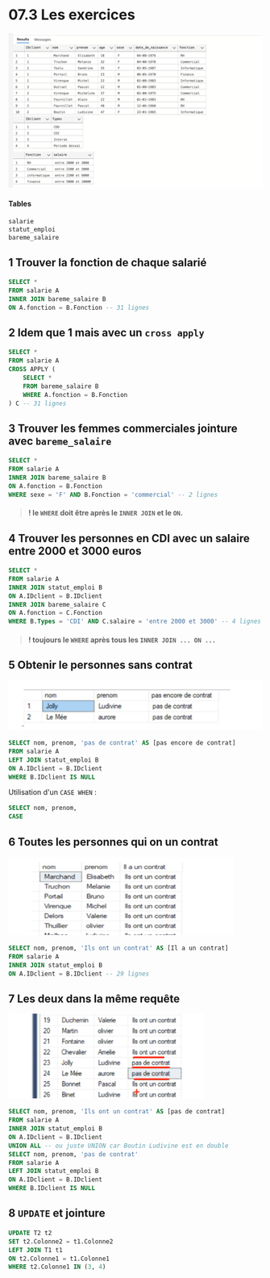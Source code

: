 # 07.3 Les exercices

<img src="assets/all-table-exercise-ggc.png" alt="all-table-exercise-ggc" style="zoom:50%;" />

#### Tables

```
salarie
statut_emploi
bareme_salaire
```



## 1 Trouver la fonction de chaque salarié

```sql
SELECT *
FROM salarie A
INNER JOIN bareme_salaire B
ON A.fonction = B.Fonction -- 31 lignes
```



## 2 Idem que 1 mais avec un `cross apply`

```sql
SELECT *
FROM salarie A
CROSS APPLY (
	SELECT *
    FROM bareme_salaire B
    WHERE A.fonction = B.Fonction
) C -- 31 lignes
```



## 3 Trouver les femmes commerciales jointure avec `bareme_salaire`

```sql
SELECT *
FROM salarie A
INNER JOIN bareme_salaire B
ON A.fonction = B.Fonction
WHERE sexe = 'F' AND B.Fonction = 'commercial' -- 2 lignes
```

> #### ! le `WHERE` doit être après le `INNER JOIN` et le `ON`.



## 4 Trouver les personnes en CDI avec un salaire entre 2000 et 3000 euros

```sql
SELECT *
FROM salarie A
INNER JOIN statut_emploi B
ON A.IDclient = B.IDclient
INNER JOIN bareme_salaire C
ON A.fonction = C.Fonction
WHERE B.Types = 'CDI' AND C.salaire = 'entre 2000 et 3000' -- 4 lignes
```

> #### ! toujours le `WHERE` après tous les `INNER JOIN ... ON ...`



## 5 Obtenir le personnes sans contrat

<img src="assets/exercice-5-ggq.png" alt="exercice-5-ggq" style="zoom:50%;" />

```sql
SELECT nom, prenom, 'pas de contrat' AS [pas encore de contrat]
FROM salarie A
LEFT JOIN statut_emploi B
ON A.IDclient = B.IDclient
WHERE B.IDclient IS NULL
```

Utilisation d'un `CASE WHEN` :

```sql
SELECT nom, prenom,
CASE 
```



## 6 Toutes les personnes qui on un contrat

<img src="assets/exercice-6-gaq.png" alt="exercice-6-gaq" style="zoom:50%;" />

```sql
SELECT nom, prenom, 'Ils ont un contrat' AS [Il a un contrat]
FROM salarie A
INNER JOIN statut_emploi B
ON A.IDclient = B.IDclient -- 29 lignes
```



## 7 Les deux dans la même requête

<img src="assets/exercice-7-hhh.png" alt="exercice-7-hhh" style="zoom:50%;" />

```sql
SELECT nom, prenom, 'Ils ont un contrat' AS [pas de contrat]
FROM salarie A
INNER JOIN statut_emploi B
ON A.IDclient = B.IDclient
UNION ALL -- ou juste UNION car Boutin Ludivine est en double
SELECT nom, prenom, 'pas de contrat'
FROM salarie A
LEFT JOIN statut_emploi B
ON A.IDclient = B.IDclient
WHERE B.IDclient IS NULL
```





## 8 `UPDATE` et jointure

```sql
UPDATE T2 t2
SET t2.Colonne2 = t1.Colonne2
LEFT JOIN T1 t1
ON t2.Colonne1 = t1.Colonne1
WHERE t2.Colonne1 IN (3, 4)
```













